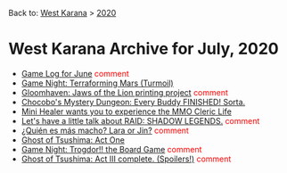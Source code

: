 Back to: [West Karana](/posts/westkarana.md) > [2020](/posts/2020/westkarana.md)
# West Karana Archive for July, 2020

* [Game Log for June](539.md) <span style="color:red;">comment</span>
* [Game Night: Terraforming Mars (Turmoil)](546.md) <span style="color:red;"></span>
* [Gloomhaven: Jaws of the Lion printing project](553.md) <span style="color:red;">comment</span>
* [Chocobo's Mystery Dungeon: Every Buddy FINISHED! Sorta.](556.md) <span style="color:red;"></span>
* [Mini Healer wants you to experience the MMO Cleric Life](562.md) <span style="color:red;"></span>
* [Let's have a little talk about RAID: SHADOW LEGENDS.](569.md) <span style="color:red;">comment</span>
* [¿Quién es más macho? Lara or Jin?](572.md) <span style="color:red;">comment</span>
* [Ghost of Tsushima: Act One](575.md) <span style="color:red;"></span>
* [Game Night: Trogdor!! the Board Game](581.md) <span style="color:red;">comment</span>
* [Ghost of Tsushima: Act III complete. (Spoilers!)](590.md) <span style="color:red;">comment</span>
